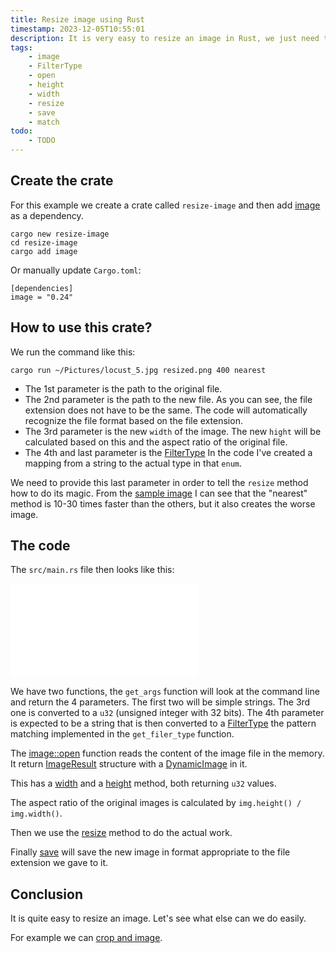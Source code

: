 ```yaml
---
title: Resize image using Rust
timestamp: 2023-12-05T10:55:01
description: It is very easy to resize an image in Rust, we just need to decide on the sampling filter and the new size.
tags:
    - image
    - FilterType
    - open
    - height
    - width
    - resize
    - save
    - match
todo:
    - TODO
---
```



## Create the crate

For this example we create a crate called `resize-image` and then add [image](https://crates.io/crates/image) as a dependency.

```
cargo new resize-image
cd resize-image
cargo add image
```

Or manually update `Cargo.toml`:

```
[dependencies]
image = "0.24"
```

## How to use this crate?

We run the command like this:

```
cargo run ~/Pictures/locust_5.jpg resized.png 400 nearest
```

* The 1st parameter is the path to the original file.
* The 2nd parameter is the path to the new file. As you can see, the file extension does not have to be the same. The code will automatically recognize the file format based on the file extension.
* The 3rd parameter is the new `width` of the image. The new `hight` will be calculated based on this and the aspect ratio of the original file.
* The 4th and last parameter is the [FilterType](https://docs.rs/image/latest/image/imageops/enum.FilterType.html) In the code I've created a mapping from a string to the actual type in that `enum`.

We need to provide this last parameter in order to tell the `resize` method how to do its magic. From the [sample image](https://docs.rs/image/latest/image/imageops/enum.FilterType.html)
I can see that the "nearest" method is 10-30 times faster than the others, but it also creates the worse image.

## The code

The `src/main.rs` file then looks like this:

![](examples/resize-image/src/main.rs)

We have two functions, the `get_args` function will look at the command line and return the 4 parameters. The first two will be simple strings.
The 3rd one is converted to a `u32` (unsigned integer with 32 bits). The 4th parameter is expected to be a string that is then converted
to a [FilterType](https://docs.rs/image/latest/image/imageops/enum.FilterType.html) the pattern matching implemented in the `get_filer_type` function.

The [image::open](https://docs.rs/image/latest/image/fn.open.html) function reads the content of the image file in the memory. It return
[ImageResult](https://docs.rs/image/latest/image/error/type.ImageResult.html) structure with a [DynamicImage](https://docs.rs/image/latest/image/enum.DynamicImage.html)
in it.

This has a [width](https://docs.rs/image/latest/image/enum.DynamicImage.html#method.width) and a [height](https://docs.rs/image/latest/image/enum.DynamicImage.html#method.height)
method, both returning `u32` values.


The aspect ratio of the original images is calculated by `img.height() / img.width()`.

Then we use the [resize](https://docs.rs/image/latest/image/enum.DynamicImage.html#method.resize) method to do the actual work.

Finally [save](https://docs.rs/image/latest/image/enum.DynamicImage.html#method.save) will save the new image in format appropriate to the file extension we gave to it.

## Conclusion

It is quite easy to resize an image. Let's see what else can we do easily.

For example we can [crop and image](/crop-image).

